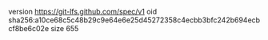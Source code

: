 version https://git-lfs.github.com/spec/v1
oid sha256:a10ce68c5c48b29c9e64e6e25d45272358c4ecbb3bfc242b694ecbcf8be6c02e
size 655
